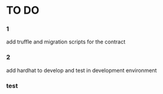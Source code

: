 # TO DO
### 1
add truffle and migration scripts for the contract
### 2 
add hardhat to develop and test in development environment
### test
